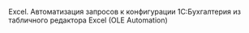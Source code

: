 Excel. Автоматизация запросов к конфигурации 1С:Бухгалтерия из табличного редактора Excel (OLE Automation)
